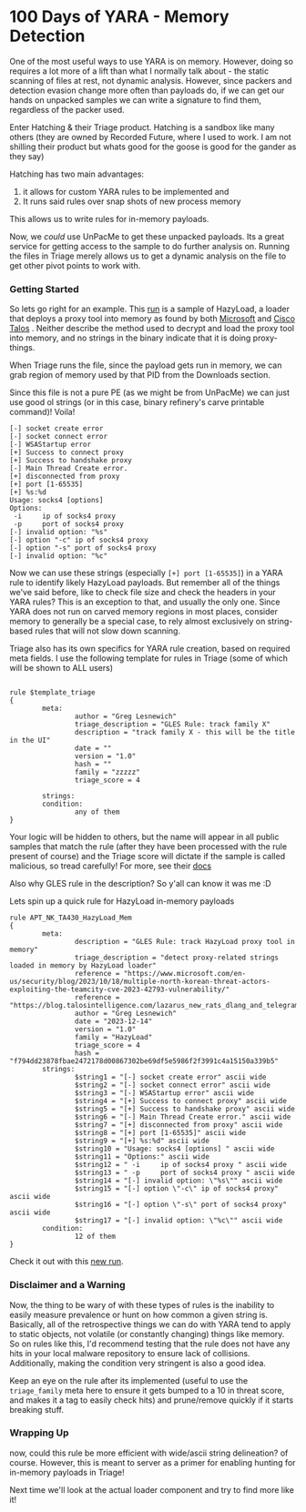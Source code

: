 # 100 Days of YARA - Memory Detection
One of the most useful ways to use YARA is on memory. However, doing so requires a lot more of a lift than what I normally talk about - the static scanning of files at rest, not dynamic analysis. However, since packers and detection evasion change more often than payloads do, if we can get our hands on unpacked samples we can write a signature to find them, regardless of the packer used. 

Enter Hatching & their Triage product. Hatching is a sandbox like many others (they are owned by Recorded Future, where I used to work. I am not shilling their product but whats good for the goose is good for the gander as they say)  

Hatching has two main advantages: 

1. it allows for custom YARA rules to be implemented and 
2. It runs said rules over snap shots of new process memory 

This allows us to write rules for in-memory payloads. 

Now, we _could_ use UnPacMe to get these unpacked payloads. Its a great service for getting access to the sample to do further analysis on. Running the files in Triage merely allows us to get a dynamic analysis on the file to get other pivot points to work with. 

### Getting Started 

So lets go right for an example. This [run](https://tria.ge/231213-p872jaeec3/behavioral1) is a sample of HazyLoad, a loader that deploys a proxy tool into memory as found by both [Microsoft](https://www.microsoft.com/en-us/security/blog/2023/10/18/multiple-north-korean-threat-actors-exploiting-the-teamcity-cve-2023-42793-vulnerability/)  and [Cisco Talos](https://blog.talosintelligence.com/lazarus_new_rats_dlang_and_telegram/) . Neither describe the method used to decrypt and load the proxy tool into memory, and no strings in the binary indicate that it is doing proxy-things. 

When Triage runs the file, since the payload gets run in memory, we can grab region of memory used by that PID from the Downloads section. 

Since this file is not a pure PE (as we might be from UnPacMe) we can just use good ol strings (or in this case, binary refinery's carve printable command)! Voila! 

```
[-] socket create error
[-] socket connect error
[-] WSAStartup error
[+] Success to connect proxy
[+] Success to handshake proxy
[-] Main Thread Create error.
[+] disconnected from proxy
[+] port [1-65535]
[+] %s:%d
Usage: socks4 [options] 
Options:
 -i     ip of socks4 proxy 
 -p     port of socks4 proxy 
[-] invalid option: "%s"
[-] option "-c" ip of socks4 proxy
[-] option "-s" port of socks4 proxy
[-] invalid option: "%c"
```

Now we can use these strings (especially `[+] port [1-65535]`) in a YARA rule to identify likely HazyLoad payloads. But remember all of the things we've said before, like to check file size and check the headers in your YARA rules? This is an exception to that, and usually the only one. Since YARA does not run on carved memory regions in most places, consider memory to generally be a special case, to rely almost exclusively on string-based rules that will not slow down scanning. 

Triage also has its own specifics for YARA rule creation, based on required meta fields. I use the following template for rules in Triage (some of which will be shown to ALL users)

``` 

rule $template_triage
{
		meta:
				author = "Greg Lesnewich"
				triage_description = "GLES Rule: track family X"
				description = "track family X - this will be the title in the UI"
				date = ""
				version = "1.0"
				hash = ""
				family = "zzzzz"
                triage_score = 4

		strings:
		condition:
				any of them
}

```

Your logic will be hidden to others, but the name will appear in all public samples that match the rule (after they have been processed with the rule present of course) and the Triage score will dictate if the sample is called malicious, so tread carefully!  For more, see their [docs](https://tria.ge/docs/yara/)

Also why GLES rule in the description? So y'all can know it was me :D 

Lets spin up a quick rule for HazyLoad in-memory payloads

``` 
rule APT_NK_TA430_HazyLoad_Mem
{
		meta:
				description = "GLES Rule: track HazyLoad proxy tool in memory"
				triage_description = "detect proxy-related strings loaded in memory by HazyLoad loader"
				reference = "https://www.microsoft.com/en-us/security/blog/2023/10/18/multiple-north-korean-threat-actors-exploiting-the-teamcity-cve-2023-42793-vulnerability/"
                reference = "https://blog.talosintelligence.com/lazarus_new_rats_dlang_and_telegram/"
				author = "Greg Lesnewich"
				date = "2023-12-14"
				version = "1.0"
				family = "HazyLoad"
                triage_score = 4
				hash = "f794dd23878fbae2472178d00867302be69df5e5986f2f3991c4a15150a339b5"
		strings:
				$string1 = "[-] socket create error" ascii wide 
				$string2 = "[-] socket connect error" ascii wide 
				$string3 = "[-] WSAStartup error" ascii wide 
				$string4 = "[+] Success to connect proxy" ascii wide 
				$string5 = "[+] Success to handshake proxy" ascii wide 
				$string6 = "[-] Main Thread Create error." ascii wide 
				$string7 = "[+] disconnected from proxy" ascii wide 
				$string8 = "[+] port [1-65535]" ascii wide 
				$string9 = "[+] %s:%d" ascii wide 
				$string10 = "Usage: socks4 [options] " ascii wide 
				$string11 = "Options:" ascii wide 
				$string12 = " -i     ip of socks4 proxy " ascii wide 
				$string13 = " -p     port of socks4 proxy " ascii wide 
				$string14 = "[-] invalid option: \"%s\"" ascii wide 
				$string15 = "[-] option \"-c\" ip of socks4 proxy" ascii wide 
				$string16 = "[-] option \"-s\" port of socks4 proxy" ascii wide 
				$string17 = "[-] invalid option: \"%c\"" ascii wide 
		condition: 
				12 of them
}
```

Check it out with this [new run](https://tria.ge/231215-b7zf4shgeq/behavioral1). 

### Disclaimer and a Warning 

Now, the thing to be wary of with these types of rules is the inability to easily measure prevalence or hunt on how common a given string is. Basically, all of the retrospective things we can do with YARA tend to apply to static objects, not volatile (or constantly changing) things like memory. So on rules like this, I'd recommend testing that the rule does not have any hits in your local malware repository to ensure lack of collisions. Additionally, making the condition very stringent is also a good idea. 

Keep an eye on the rule after its implemented (useful to use the `triage_family` meta here to ensure it gets bumped to a 10 in threat score, and makes it a tag to easily check hits) and prune/remove quickly if it starts breaking stuff.
### Wrapping Up

now, could this rule be more efficient with wide/ascii string delineation? of course. However, this is meant to server as a primer for enabling hunting for in-memory payloads in Triage! 

Next time we'll look at the actual loader component and try to find more like it! 
